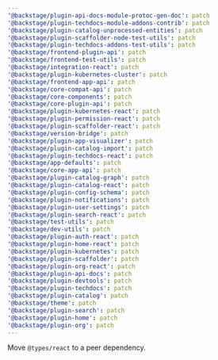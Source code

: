 ```yaml
---
'@backstage/plugin-api-docs-module-protoc-gen-doc': patch
'@backstage/plugin-techdocs-module-addons-contrib': patch
'@backstage/plugin-catalog-unprocessed-entities': patch
'@backstage/plugin-scaffolder-node-test-utils': patch
'@backstage/plugin-techdocs-addons-test-utils': patch
'@backstage/frontend-plugin-api': patch
'@backstage/frontend-test-utils': patch
'@backstage/integration-react': patch
'@backstage/plugin-kubernetes-cluster': patch
'@backstage/frontend-app-api': patch
'@backstage/core-compat-api': patch
'@backstage/core-components': patch
'@backstage/core-plugin-api': patch
'@backstage/plugin-kubernetes-react': patch
'@backstage/plugin-permission-react': patch
'@backstage/plugin-scaffolder-react': patch
'@backstage/version-bridge': patch
'@backstage/plugin-app-visualizer': patch
'@backstage/plugin-catalog-import': patch
'@backstage/plugin-techdocs-react': patch
'@backstage/app-defaults': patch
'@backstage/core-app-api': patch
'@backstage/plugin-catalog-graph': patch
'@backstage/plugin-catalog-react': patch
'@backstage/plugin-config-schema': patch
'@backstage/plugin-notifications': patch
'@backstage/plugin-user-settings': patch
'@backstage/plugin-search-react': patch
'@backstage/test-utils': patch
'@backstage/dev-utils': patch
'@backstage/plugin-auth-react': patch
'@backstage/plugin-home-react': patch
'@backstage/plugin-kubernetes': patch
'@backstage/plugin-scaffolder': patch
'@backstage/plugin-org-react': patch
'@backstage/plugin-api-docs': patch
'@backstage/plugin-devtools': patch
'@backstage/plugin-techdocs': patch
'@backstage/plugin-catalog': patch
'@backstage/theme': patch
'@backstage/plugin-search': patch
'@backstage/plugin-home': patch
'@backstage/plugin-org': patch
---
```


Move `@types/react` to a peer dependency.
